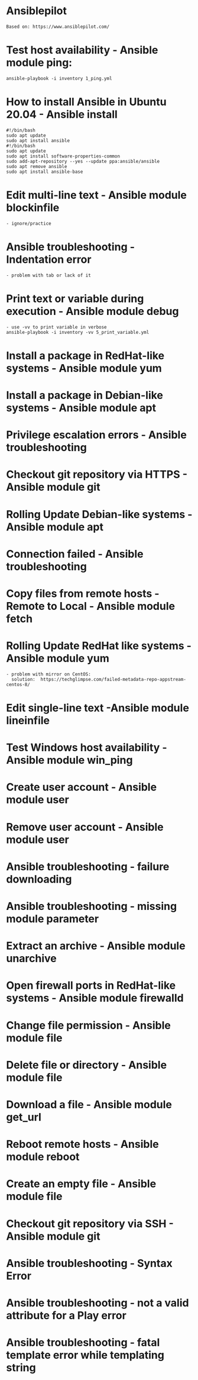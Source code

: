 # Ansiblepilot
    Based on: https://www.ansiblepilot.com/

# Test host availability - Ansible module ping:
    ansible-playbook -i inventory 1_ping.yml 

# How to install Ansible in Ubuntu 20.04 - Ansible install
    #!/bin/bash
    sudo apt update
    sudo apt install ansible
    #!/bin/bash
    sudo apt update
    sudo apt install software-properties-common
    sudo add-apt-repository --yes --update ppa:ansible/ansible
    sudo apt remove ansible
    sudo apt install ansible-base

# Edit multi-line text - Ansible module blockinfile
    - ignore/practice

# Ansible troubleshooting - Indentation error
    - problem with tab or lack of it

# Print text or variable during execution - Ansible module debug
    - use -vv to print variable in verbose 
    ansible-playbook -i inventory -vv 5_print_variable.yml

# Install a package in RedHat-like systems - Ansible module yum
# Install a package in Debian-like systems - Ansible module apt
# Privilege escalation errors - Ansible troubleshooting 
# Checkout git repository via HTTPS - Ansible module git
# Rolling Update Debian-like systems - Ansible module apt
# Connection failed - Ansible troubleshooting
# Copy files from remote hosts - Remote to Local - Ansible module fetch
# Rolling Update RedHat like systems - Ansible module yum
    - problem with mirror on CentOS:
      solution:  https://techglimpse.com/failed-metadata-repo-appstream-centos-8/
      
# Edit single-line text -Ansible module lineinfile
# Test Windows host availability - Ansible module win_ping
# Create user account - Ansible module user
# Remove user account - Ansible module user
# Ansible troubleshooting - failure downloading
# Ansible troubleshooting - missing module parameter
# Extract an archive - Ansible module unarchive
# Open firewall ports in RedHat-like systems - Ansible module firewalld
# Change file permission - Ansible module file
# Delete file or directory - Ansible module file
# Download a file - Ansible module get_url
# Reboot remote hosts - Ansible module reboot
# Create an empty file - Ansible module file
# Checkout git repository via SSH - Ansible module git
# Ansible troubleshooting - Syntax Error
# Ansible troubleshooting - not a valid attribute for a Play error
# Ansible troubleshooting - fatal template error while templating string